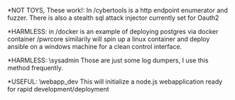 

*NOT TOYS, These work!: In /cybertools is a http endpoint enumerator and fuzzer. There is also a stealth sql attack injector currently set for Oauth2

*HARMLESS: in /docker is an example of deploying postgres via docker container
/pwrcore similarily will spin up a linux container and deploy ansible on a windows machine for a clean control interface.

*HARMLESS: \sysadmin Those are just some log dumpers, I use this method frequently.

*USEFUL: \webapp_dev This will initialize a node.js webapplication ready for rapid development/deployment
